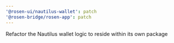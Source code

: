 ```yaml
---
'@rosen-ui/nautilus-wallet': patch
'@rosen-bridge/rosen-app': patch
---
```


Refactor the Nautilus wallet logic to reside within its own package
